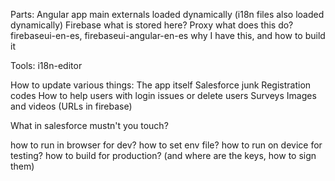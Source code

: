 
Parts:
    Angular app
        main
        externals
            loaded dynamically (i18n files also loaded dynamically)
    Firebase
        what is stored here?
    Proxy
        what does this do?
    firebaseui-en-es, firebaseui-angular-en-es
        why I have this, and how to build it

Tools:
    i18n-editor

How to update various things:
    The app itself
    Salesforce junk
    Registration codes
    How to help users with login issues or delete users
    Surveys
    Images and videos (URLs in firebase)

What in salesforce mustn't you touch?


how to run in browser for dev? how to set env file?
how to run on device for testing?
how to build for production? (and where are the keys, how to sign them)

